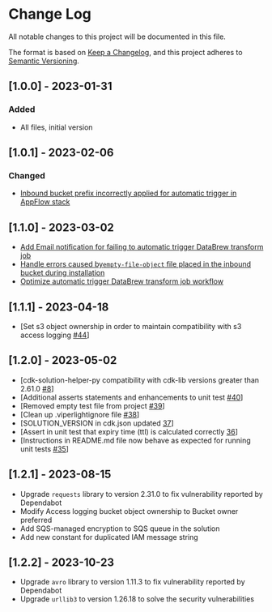 # Change Log

All notable changes to this project will be documented in this file.

The format is based on [Keep a Changelog](https://keepachangelog.com/en/1.0.0/),
and this project adheres to [Semantic Versioning](https://semver.org/spec/v2.0.0.html).

## [1.0.0] - 2023-01-31

### Added

- All files, initial version

## [1.0.1] - 2023-02-06

### Changed

- [Inbound bucket prefix incorrectly applied for automatic trigger in AppFlow stack](https://github.com/aws-solutions/data-connectors-for-aws-clean-rooms/issues/11)

## [1.1.0] - 2023-03-02

- [Add Email notification for failing to automatic trigger DataBrew transform job](https://github.com/aws-solutions/data-connectors-for-aws-clean-rooms/issues/6)
- [Handle errors caused by`empty-file-object` file placed in the inbound bucket during installation](https://github.com/aws-solutions/data-connectors-for-aws-clean-rooms/issues/19)
- [Optimize automatic trigger DataBrew transform job workflow](https://github.com/aws-solutions/data-connectors-for-aws-clean-rooms/issues/7)

## [1.1.1] - 2023-04-18

- [Set s3 object ownership in order to maintain compatibility with s3 access logging [#44](https://github.com/aws-solutions/data-connectors-for-aws-clean-rooms/issues/44)]

## [1.2.0] - 2023-05-02

- [cdk-solution-helper-py compatibility with cdk-lib versions greater than 2.61.0 [#8](https://github.com/aws-solutions/data-connectors-for-aws-clean-rooms/issues/8)]
- [Additional asserts statements and enhancements to unit test [#40](https://github.com/aws-solutions/data-connectors-for-aws-clean-rooms/issues/40)]
- [Removed empty test file from project [#39](https://github.com/aws-solutions/data-connectors-for-aws-clean-rooms/issues/39)]
- [Clean up .viperlightignore file [#38](https://github.com/aws-solutions/data-connectors-for-aws-clean-rooms/issues/38)]
- [SOLUTION_VERSION in cdk.json updated [37](https://github.com/aws-solutions/data-connectors-for-aws-clean-rooms/issues/37)]
- [Assert in unit test that expiry time (ttl) is calculated correctly [36](https://github.com/aws-solutions/data-connectors-for-aws-clean-rooms/issues/36)]
- [Instructions in README.md file now behave as expected for running unit tests [#35](https://github.com/aws-solutions/data-connectors-for-aws-clean-rooms/issues/35)] 

## [1.2.1] - 2023-08-15

- Upgrade ``requests`` library to version 2.31.0 to fix vulnerability reported by Dependabot
- Modify Access logging bucket object ownership to Bucket owner preferred
- Add SQS-managed encryption to SQS queue in the solution
- Add new constant for duplicated IAM message string

## [1.2.2] - 2023-10-23

- Upgrade ``avro`` library to version 1.11.3 to fix vulnerability reported by Dependabot
- Upgrade ``urllib3`` to version 1.26.18 to solve the security vulnerabilities